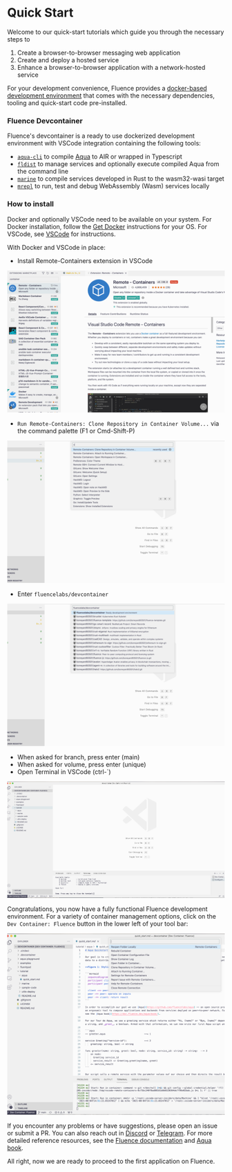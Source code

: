 # Quick Start

Welcome to our quick-start tutorials which guide you through the necessary steps to

1. Create a browser-to-browser messaging web application
2. Create and deploy a hosted service
3. Enhance a browser-to-browser application with a network-hosted service

For your development convenience, Fluence provides a [docker-based development environment](https://github.com/fluencelabs/devcontainer) that comes with the necessary dependencies, tooling and quick-start code pre-installed.

### Fluence Devcontainer

Fluence's devcontainer is a ready to use dockerized development environment with VSCode integration containing the following tools:

* [`aqua-cli`](https://www.npmjs.com/package/@fluencelabs/aqua-cli) to compile [Aqua](https://doc.fluence.dev/aqua-book/) to AIR or wrapped in Typescript
* [`fldist`](https://www.npmjs.com/package/@fluencelabs/fldist) to manage services and optionally execute compiled Aqua from the command line
* [`marine`](https://crates.io/crates/marine) to compile services developed in Rust to the wasm32-wasi target
* [`mrepl`](https://crates.io/crates/mrepl) to run, test and debug WebAssembly \(Wasm\) services locally

### How to install

Docker and optionally VSCode need to be available on your system. For Docker installation, follow the [Get Docker](https://docs.docker.com/get-docker/) instructions for your OS. For VSCode, see [VSCode](https://code.visualstudio.com/) for instructions.

With Docker and VSCode in place:

* Install Remote-Containers extension in VSCode

![Install Remote - Containers in VSCode](../.gitbook/assets/image%20%2813%29.png)

* `Run Remote-Containers: Clone Repository in Container Volume...` via the command palette \(F1 or Cmd-Shift-P\)

![Select Remote Container Clone Repository](../.gitbook/assets/image%20%2814%29.png)

* Enter `fluencelabs/devcontainer`

![Select \`fluencelabs/devcontainer\`](../.gitbook/assets/image%20%2815%29.png)

* When asked for branch, press enter \(main\)
* When asked for volume, press enter \(unique\)
* Open Terminal in VSCode \(ctrl-\`\)

![Installed And Ready Devcontainer in VSCode](../.gitbook/assets/image%20%2812%29.png)

Congratulations, you now have a fully functional Fluence development environment. For a variety of container management options, click on the `Dev Container: Fluence` button in the lower left of your tool bar:

![Container Management Option Menu](../.gitbook/assets/image%20%2816%29.png)

If you encounter any problems or have suggestions, please open an issue or submit a PR. You can also reach out in [Discord](https://fluence.chat) or [Telegram](https://t.me/fluence_project). For more detailed reference resources, see the [Fluence documentation](https://doc.fluence.dev/docs/) and [Aqua book](https://doc.fluence.dev/aqua-book/).

All right, now we are ready to proceed to the first application on Fluence.

